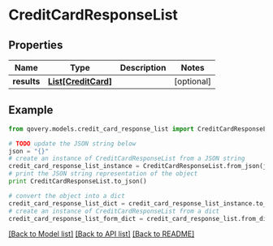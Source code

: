 # CreditCardResponseList


## Properties
Name | Type | Description | Notes
------------ | ------------- | ------------- | -------------
**results** | [**List[CreditCard]**](CreditCard.md) |  | [optional] 

## Example

```python
from qovery.models.credit_card_response_list import CreditCardResponseList

# TODO update the JSON string below
json = "{}"
# create an instance of CreditCardResponseList from a JSON string
credit_card_response_list_instance = CreditCardResponseList.from_json(json)
# print the JSON string representation of the object
print CreditCardResponseList.to_json()

# convert the object into a dict
credit_card_response_list_dict = credit_card_response_list_instance.to_dict()
# create an instance of CreditCardResponseList from a dict
credit_card_response_list_form_dict = credit_card_response_list.from_dict(credit_card_response_list_dict)
```
[[Back to Model list]](../README.md#documentation-for-models) [[Back to API list]](../README.md#documentation-for-api-endpoints) [[Back to README]](../README.md)


